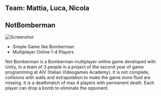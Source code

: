## Team: Mattia, Luca, Nicola

## NotBomberman

![Screenshot](NotBomberman_preview.PNG)

* Simple Game like Bomberman
* Multiplayer Online 1-4 Players

Not Bomberman is a Bomberman multiplayer online game developed with Unity, in a team of 3 people in a project of the second year of game programming at AIV (Italian Videogames Academy).
It is not complete, collisions with walls and extrapolation to make the game more fluid are missing.
It is a deathmatch of max 4 players with permanent death. Each player can drop a bomb to eliminate the opponent.

